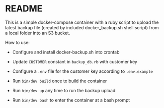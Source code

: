 # README

This is a simple docker-compose container with a ruby script to
upload the latest backup file (created by included docker_backup.sh
shell script) from a local folder into an S3 bucket.

How to use:

* Configure and install docker-backup.sh into crontab

* Update `CUSTOMER` constant in `backup_db.rb` with customer key

* Configure a `.env` file for the customer key according to `.env.example`

* Run `bin/dev build` once to build the container

* Run `bin/dev up` any time to run the backup upload

* Run `bin/dev bash` to enter the container at a bash prompt
